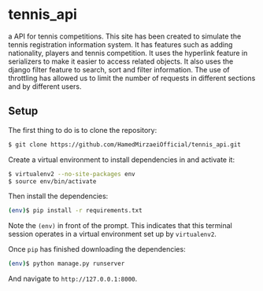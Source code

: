 # tennis_api
a API for tennis competitions.
This site has been created to simulate the tennis registration information system. It has features such as adding nationality, players and tennis competition. It uses the hyperlink feature in serializers to make it easier to access related objects. It also uses the django filter feature to search, sort and filter information. The use of throttling has allowed us to limit the number of requests in different sections and by different users.



## Setup

The first thing to do is to clone the repository:

```sh
$ git clone https://github.com/HamedMirzaeiOfficial/tennis_api.git
```

Create a virtual environment to install dependencies in and activate it:

```sh
$ virtualenv2 --no-site-packages env
$ source env/bin/activate
```

Then install the dependencies:

```sh
(env)$ pip install -r requirements.txt
```
Note the `(env)` in front of the prompt. This indicates that this terminal
session operates in a virtual environment set up by `virtualenv2`.

Once `pip` has finished downloading the dependencies:
```sh
(env)$ python manage.py runserver
```
And navigate to `http://127.0.0.1:8000`.



